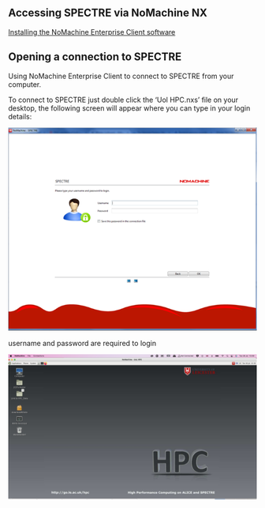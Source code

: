 ## Accessing SPECTRE via NoMachine NX

[Installing the NoMachine Enterprise Client software](https://uniofleicester.sharepoint.com/sites/Research-Computing/SitePages/nomachine-spectre.aspx)

## Opening a connection to SPECTRE

Using NoMachine Enterprise Client to connect to SPECTRE from your computer.

To connect to SPECTRE just double click the ‘Uol HPC.nxs’ file on your desktop, the following screen will appear where you can type in your login details:

        
![Screenshot of NoMachine login screen](/Docs/assets/NoMachine_login.png)

username and password are required to login

![Screenshot of NoMachine login screen](/Docs/assets/HPC_Nomachine_desktop.png)

